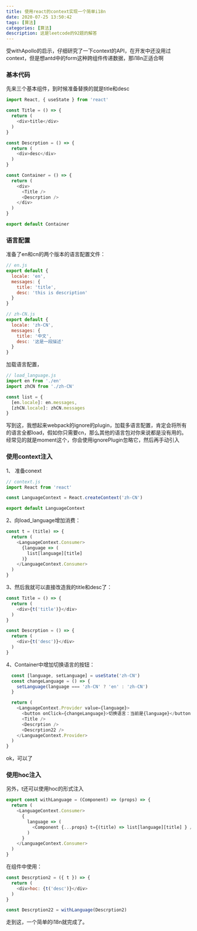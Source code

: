 ```yaml
---
title: 使用react的context实现一个简单i18n
date: 2020-07-25 13:50:42
tags: [算法]
categories: [算法]
description: 这是leetcode的92题的解答
---
```


受withApollo的启示，仔细研究了一下context的API，在开发中还没用过context，但是想antd中的form这种跨组件传递数据，那i18n正适合啊

### 基本代码
先来三个基本组件，到时候准备替换的就是title和desc

```js
import React, { useState } from 'react'

const Title = () => {
  return (
    <div>title</div>
  )
}

const Descrption = () => {
  return (
    <div>desc</div>
  )
}

const Container = () => {
  return (
    <div>
      <Title />
      <Descrption />
    </div>
  )
}

export default Container
```

### 语言配置
准备了en和cn的两个版本的语言配置文件：

```js
// en.js
export default {
  locale: 'en',
  messages: {
    title: 'title',
    desc: 'this is description'
  }
}

// zh-CN.js
export default {
  locale: 'zh-CN',
  messages: {
    title: '中文',
    desc: '这是一段描述'
  }
}
```

加载语言配置，
```js
// load_language.js
import en from './en'
import zhCN from './zh-CN'

const list = {
  [en.locale]: en.messages,
  [zhCN.locale]: zhCN.messages
}
```
写到这，我想起来webpack的ignore的plugin，加载多语言配置，肯定会将所有的语言全都load，假如你只需要cn，那么其他的语言包对你来说都是没有用的。经常见的就是moment这个，你会使用ignorePlugin忽略它，然后再手动引入


### 使用context注入
1、 准备conext

```js
// context.js
import React from 'react'

const LanguageContext = React.createContext('zh-CN')

export default LanguageContext

```
2、向load_language增加消费：

```js
const t = (title) => {
  return (
    <LanguageContext.Consumer>
      {language => (
        list[language][title]
      )}
    </LanguageContext.Consumer>
  )
}
```
3、然后我就可以直接改造我的title和desc了：

```js
const Title = () => {
  return (
    <div>{t('title')}</div>
  )
}

const Descrption = () => {
  return (
    <div>{t('desc')}</div>
  )
}
```
4、Container中增加切换语言的按钮：

```js
  const [language, setLanguage] = useState('zh-CN')
  const changeLanguage = () => {
    setLanguage(language === 'zh-CN' ? 'en' : 'zh-CN')
  }

  return (
    <LanguageContext.Provider value={language}>
      <button onClick={changeLanguage}>切换语言：当前是{language}</button>
      <Title />
      <Descrption />
      <Descrption22 />
    </LanguageContext.Provider>
  )
}
```

ok，可以了

### 使用hoc注入
另外，t还可以使用hoc的形式注入
```js
export const withLanguage = (Component) => (props) => {
  return (
    <LanguageContext.Consumer>
      {
        language => (
          <Component {...props} t={(title) => list[language][title] } />
        )
      }
    </LanguageContext.Consumer>
  )
}
```
在组件中使用：
```js
const Descrption2 = ({ t }) => {
  return (
    <div>hoc: {t('desc')}</div>
  )
}

const Descrption22 = withLanguage(Descrption2)
```

走到这，一个简单的i18n就完成了。







